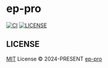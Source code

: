 # ep-pro

[![CI](https://github.com/ep-pro/ep-pro/workflows/CI/badge.svg)](https://github.com/ep-pro/ep-pro/actions)
[![LICENSE](https://img.shields.io/github/license/ep-pro/ep-pro.svg)](https://github.com/ep-pro/ep-pro/blob/main/LICENSE)

## LICENSE

[MIT](./LICENSE) License © 2024-PRESENT [ep-pro](https://github.com/ep-pro)
